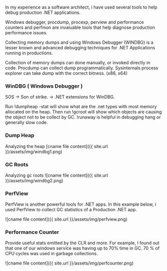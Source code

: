 In my experience as a software architect, i have used several tools to help debug production .NET applications. 

Windows debugger, procdump, procexp, perview and performance counters and perfmon are invaluable tools that help diagnose production performance issues.

Collecting memory dumps and using Windows Debugger (WINDBG) is a lesser known and advanced debugging techniques for .NET Applications running in productions. 

Collection of memory dumps can done manually, or invoked directly in code.
Procdump can collect dump programmatically.
Sysinternals process explorer can take dump with the correct bitness. (x86, x64)

### WinDBG ( Windows Debugger )
SOS -> Son of strike. -> .NET extensions for WinDBG.

Run !dumpheap -stat will show what are the .net types with most memory allocated on the heap.
Then run !gcroot <objectAddr> will show which objects are causing the object not to be collect by GC.
!runaway is helpful in debugging hang or generally slow code.

### Dump Heap
Analyzing the heap
[cname file content]({{ site.url }}/assets/img/windbg1.png)

### GC Roots
Analyzing gc roots
![cname file content]({{ site.url }}/assets/img/windbg2.png)

### PerfView
PerfView is another powerful tools for .NET apps. In this example below, i used PerfView to collect GC statistics of a Production .NET app.

![cname file content]({{ site.url }}/assets/img/perfview.png)

### Performance Counter
Provide useful stats emitted by the CLR and more.
For example, I found out that one of our windows service was having up to 70% time in GC. 70 % of CPU cycles was used in garbage collections.

![cname file content]({{ site.url }}/assets/img/perfcounter.png)
